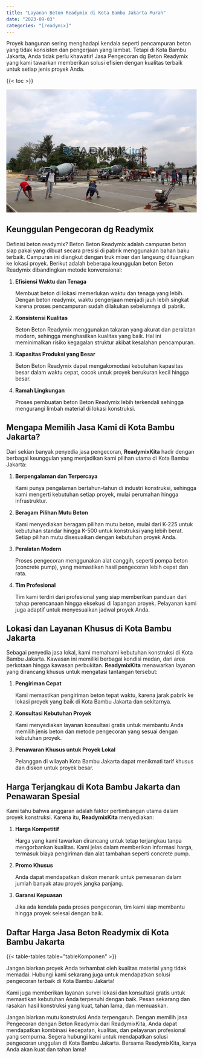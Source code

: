 ```yaml
---
title: "Layanan Beton Readymix di Kota Bambu Jakarta Murah"
date: "2023-09-03"
categories: "[readymix]"
---
```


Proyek bangunan sering menghadapi kendala seperti pencampuran beton yang tidak konsisten dan pengerjaan yang lambat. Tetapi di Kota Bambu Jakarta, Anda tidak perlu khawatir! Jasa Pengecoran dg Beton Readymix yang kami tawarkan memberikan solusi efisien dengan kualitas terbaik untuk setiap jenis proyek Anda.

{{< toc >}}

![Layanan Beton Readymix di Kota Bambu Jakarta Murah](/images/readymix/cor-readymix-03.jpg)

## Keunggulan Pengecoran dg Readymix

Definisi beton readymix? Beton Beton Readymix adalah campuran beton siap pakai yang dibuat secara presisi di pabrik menggunakan bahan baku terbaik. Campuran ini diangkut dengan truk mixer dan langsung dituangkan ke lokasi proyek. Berikut adalah beberapa keunggulan beton Beton Readymix dibandingkan metode konvensional:

1. **Efisiensi Waktu dan Tenaga**

   Membuat beton di lokasi memerlukan waktu dan tenaga yang lebih. Dengan beton readymix, waktu pengerjaan menjadi jauh lebih singkat karena proses pencampuran sudah dilakukan sebelumnya di pabrik.

2. **Konsistensi Kualitas**

   Beton Beton Readymix menggunakan takaran yang akurat dan peralatan modern, sehingga menghasilkan kualitas yang baik. Hal ini meminimalkan risiko kegagalan struktur akibat kesalahan pencampuran.

3. **Kapasitas Produksi yang Besar**

   Beton Beton Readymix dapat mengakomodasi kebutuhan kapasitas besar dalam waktu cepat, cocok untuk proyek berukuran kecil hingga besar.

4. **Ramah Lingkungan**

   Proses pembuatan beton Beton Readymix lebih terkendali sehingga mengurangi limbah material di lokasi konstruksi.

## Mengapa Memilih Jasa Kami di Kota Bambu Jakarta?

Dari sekian banyak penyedia jasa pengecoran, **ReadymixKita** hadir dengan berbagai keunggulan yang menjadikan kami pilihan utama di Kota Bambu Jakarta:

1. **Berpengalaman dan Terpercaya**

   Kami punya pengalaman bertahun-tahun di industri konstruksi, sehingga kami mengerti kebutuhan setiap proyek, mulai perumahan hingga infrastruktur.

2. **Beragam Pilihan Mutu Beton**

   Kami menyediakan beragam pilihan mutu beton, mulai dari K-225 untuk kebutuhan standar hingga K-500 untuk konstruksi yang lebih berat. Setiap pilihan mutu disesuaikan dengan kebutuhan proyek Anda.

3. **Peralatan Modern**

   Proses pengecoran menggunakan alat canggih, seperti pompa beton (concrete pump), yang memastikan hasil pengecoran lebih cepat dan rata.

4. **Tim Profesional**

   Tim kami terdiri dari profesional yang siap memberikan panduan dari tahap perencanaan hingga eksekusi di lapangan proyek. Pelayanan kami juga adaptif untuk menyesuaikan jadwal proyek Anda.

## Lokasi dan Layanan Khusus di Kota Bambu Jakarta

Sebagai penyedia jasa lokal, kami memahami kebutuhan konstruksi di Kota Bambu Jakarta. Kawasan ini memiliki berbagai kondisi medan, dari area perkotaan hingga kawasan perbukitan. **ReadymixKita** menawarkan layanan yang dirancang khusus untuk mengatasi tantangan tersebut:

1. **Pengiriman Cepat**

   Kami memastikan pengiriman beton tepat waktu, karena jarak pabrik ke lokasi proyek yang baik di Kota Bambu Jakarta dan sekitarnya.

2. **Konsultasi Kebutuhan Proyek**

   Kami menyediakan layanan konsultasi gratis untuk membantu Anda memilih jenis beton dan metode pengecoran yang sesuai dengan kebutuhan proyek.

3. **Penawaran Khusus untuk Proyek Lokal**

   Pelanggan di wilayah Kota Bambu Jakarta dapat menikmati tarif khusus dan diskon untuk proyek besar.

## Harga Terjangkau di Kota Bambu Jakarta dan Penawaran Spesial

Kami tahu bahwa anggaran adalah faktor pertimbangan utama dalam proyek konstruksi. Karena itu, **ReadymixKita** menyediakan:

1. **Harga Kompetitif**

   Harga yang kami tawarkan dirancang untuk tetap terjangkau tanpa mengorbankan kualitas. Kami jelas dalam memberikan informasi harga, termasuk biaya pengiriman dan alat tambahan seperti concrete pump.

2. **Promo Khusus**

   Anda dapat mendapatkan diskon menarik untuk pemesanan dalam jumlah banyak atau proyek jangka panjang.

3. **Garansi Kepuasan**

   Jika ada kendala pada proses pengecoran, tim kami siap membantu hingga proyek selesai dengan baik.

## Daftar Harga Jasa Beton Readymix di Kota Bambu Jakarta

{{< table-tables table="tableKomponen" >}}

Jangan biarkan proyek Anda terhambat oleh kualitas material yang tidak memadai. Hubungi kami sekarang juga untuk mendapatkan solusi pengecoran terbaik di Kota Bambu Jakarta!

Kami juga memberikan layanan survei lokasi dan konsultasi gratis untuk memastikan kebutuhan Anda terpenuhi dengan baik. Pesan sekarang dan rasakan hasil konstruksi yang kuat, tahan lama, dan memuaskan.

Jangan biarkan mutu konstruksi Anda terpengaruh. Dengan memilih jasa Pengecoran dengan Beton Readymix dari ReadymixKita, Anda dapat mendapatkan kombinasi kecepatan, kualitas, dan pelayanan profesional yang sempurna. Segera hubungi kami untuk mendapatkan solusi pengecoran unggulan di Kota Bambu Jakarta. Bersama ReadymixKita, karya Anda akan kuat dan tahan lama!